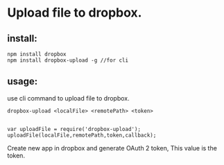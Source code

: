 Upload file to dropbox. 
========================

install:
------
  ```
npm install dropbox
npm install dropbox-upload -g //for cli
   ```
usage:
------
  use cli command to upload file to dropbox.
  
    dropbox-upload <localFile> <remotePath> <token>
    
      
 ```

 var uploadFile = require('dropbox-upload');
 uploadFile(localFile,remotePath,token,callback);
```
  
Create new app in dropbox and generate  OAuth 2 token, This value is the token. 
  
  
